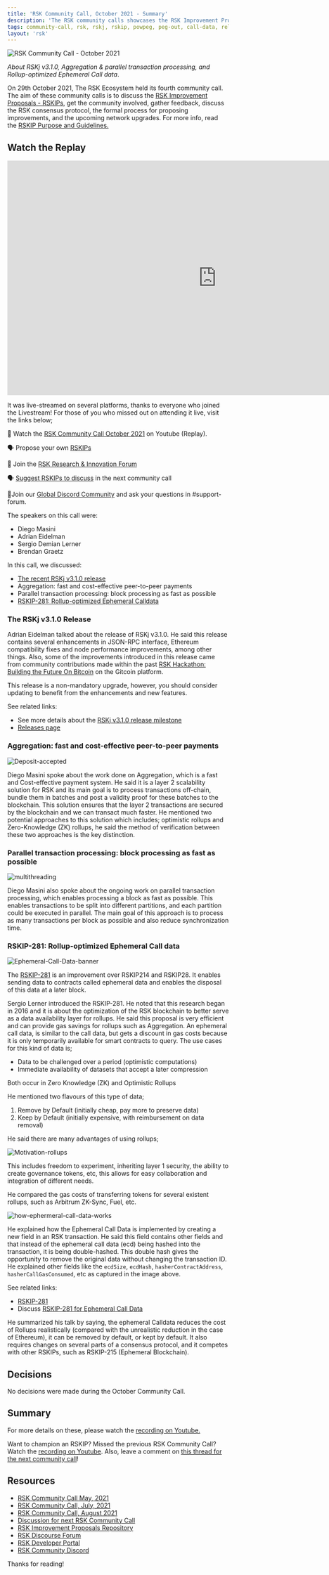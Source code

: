 ```yaml
---
title: 'RSK Community Call, October 2021 - Summary'
description: 'The RSK community calls showcases the RSK Improvement Proposals - RSKIPs, gather feedback from the community, layout processes for proposing improvements, and upcoming network upgrades'
tags: community-call, rsk, rskj, rskip, powpeg, peg-out, call-data, releases
layout: 'rsk'
---
```


![RSK Community Call - October 2021](/assets/img/community-calls/2021-10/community_call_banner.jpg)

_About RSKj v3.1.0, Aggregation & parallel transaction processing, and Rollup-optimized Ephemeral Call data_.

On 29th October 2021, The RSK Ecosystem held its fourth community call. The aim of these community calls is to discuss the [RSK Improvement Proposals - RSKIPs](https://github.com/rsksmart/RSKIPs), get the community involved, gather feedback, discuss the RSK consensus protocol, the formal process for proposing improvements, and the upcoming network upgrades. For more info, read the [RSKIP Purpose and Guidelines.](https://github.com/rsksmart/RSKIPs/blob/master/IPs/RSKIP0.md) 

## Watch the Replay

<div class="video-container">
  <iframe width="949" height="534" src="https://www.youtube.com/embed/mdCinpZ7Qcg" frameborder="0" allow="accelerometer; autoplay; encrypted-media; gyroscope; picture-in-picture" allowfullscreen></iframe>
</div>
  
It was live-streamed on several platforms, thanks to everyone who joined the Livestream! For those of you who missed out on attending it live, visit the links below;

🎥 Watch the [RSK Community Call October 2021](https://youtu.be/mdCinpZ7Qcg) on Youtube (Replay).

🗣️ Propose your own [RSKIPs](https://github.com/rsksmart/RSKIPs)

🔗 Join the [RSK Research & Innovation Forum](https://research.rsk.dev)

🗣️ [Suggest RSKIPs to discuss](https://research.rsk.dev/t/community-call-july-august-2021/204/2) in the next community call

🔗Join our [Global Discord Community](https://rootstock.io/discord) and ask your questions in #support-forum.

The speakers on this call were:

- Diego Masini
- Adrian Eidelman
- Sergio Demian Lerner
- Brendan Graetz

In this call, we discussed:
-  [The recent RSKj v3.1.0 release](https://github.com/rsksmart/rskj/releases/tag/IRIS-3.1.0)
- Aggregation: fast and cost-effective peer-to-peer payments
- Parallel transaction processing: block processing as fast as possible 
- [RSKIP-281: Rollup-optimized Ephemeral Calldata](https://github.com/rsksmart/RSKIPs/blob/master/IPs/RSKIP281.md)

    
### The RSKj v3.1.0 Release

Adrian Eidelman talked about the release of RSKj v3.1.0. He said this release contains several enhancements in JSON-RPC interface, Ethereum compatibility fixes and node performance improvements, among other things. Also, some of the improvements introduced in this release came from community contributions made within the past [RSK Hackathon: Building the Future On Bitcoin](https://gitcoin.co/hackathon/rsk-hack/) on the Gitcoin platform.

This release is a non-mandatory upgrade, however, you should consider updating to benefit from the enhancements and new features.

See related links:
- See more details about the [RSKj v3.1.0 release milestone](https://github.com/rsksmart/rskj/milestone/25) 
- [Releases page](https://github.com/rsksmart/rskj/releases/tag/IRIS-3.0.1)


### Aggregation: fast and cost-effective peer-to-peer payments

![Deposit-accepted](/assets/img/community-calls/2021-10/deposit-accepted.jpg)

Diego Masini spoke about the work done on Aggregation, which is a fast and Cost-effective payment system. He said it is a layer 2 scalability solution for RSK and its main goal is to process transactions off-chain, bundle them in batches and post a validity proof for these batches to the blockchain. This solution ensures that the layer 2 transactions are secured by the blockchain and we can transact much faster. He mentioned two potential approaches to this solution which includes; optimistic rollups and Zero-Knowledge (ZK) rollups, he said the method of verification between these two approaches is the key distinction.

### Parallel transaction processing: block processing as fast as possible

![multithreading](/assets/img/community-calls/2021-10/multithreading.jpg)

Diego Masini also spoke about the ongoing work on parallel transaction processing, which enables processing a block as fast as possible. This enables transactions to be split into different partitions, and each partition could be executed in parallel. The main goal of this approach is to process as many transactions per block as possible and also reduce synchronization time.

### RSKIP-281: Rollup-optimized Ephemeral Call data

![Ephemeral-Call-Data-banner](/assets/img/community-calls/2021-10/ephemeral-call-data-banner.jpg)

The [RSKIP-281](https://github.com/rsksmart/RSKIPs/blob/master/IPs/RSKIP281.md) is an improvement over RSKIP214 and RSKIP28. It enables sending data to contracts called ephemeral data and enables the disposal of this data at a later block.

Sergio Lerner introduced the RSKIP-281. He noted that this research began in 2016 and it is about the optimization of the RSK blockchain to better serve as a data availability layer for rollups. He said this proposal is very efficient and can provide gas savings for rollups such as Aggregation. An ephemeral call data, is similar to the call data, but gets a discount in gas costs because it is only temporarily available for smart contracts to query. The use cases for this kind of data is;

- Data to be challenged over a period (optimistic computations)
- Immediate availability of datasets that accept a later compression

Both occur in Zero Knowledge (ZK) and Optimistic Rollups

He mentioned two flavours of this type of data; 

1. Remove by Default (initially cheap, pay more to preserve data)
2. Keep by Default (initially expensive, with reimbursement on data removal)

He said there are many advantages of using rollups; 

![Motivation-rollups](/assets/img/community-calls/2021-10/motivation-rollups.jpg)

This includes freedom to experiment, inheriting layer 1 security, the ability to create governance tokens, etc, this allows for easy collaboration and integration of different needs. 

He compared the gas costs of transferring tokens for several existent rollups, such as Arbitrum ZK-Sync, Fuel, etc.

![how-ephermeral-call-data-works](/assets/img/community-calls/2021-10/ephemeral-call-data.jpg)

He explained how the Ephemeral Call Data is implemented by creating a new field in an RSK transaction. He said this field contains other fields and that instead of the ephemeral call data (ecd) being hashed into the transaction, it is being double-hashed. This double hash gives the opportunity to remove the original data without changing the transaction ID. He explained other fields like the `ecdSize`, `ecdHash`, `hasherContractAddress`, `hasherCallGasConsumed`, etc as captured in the image above.

See related links:
- [RSKIP-281](https://github.com/rsksmart/RSKIPs/blob/master/IPs/RSKIP281.md)
- Discuss [RSKIP-281 for Ephemeral Call Data](https://research.rsk.dev/t/ephemeral-calldata-rskip281/241)

He summarized his talk by saying, the ephemeral Calldata reduces the cost of Rollups realistically (compared with the unrealistic reduction in the case of Ethereum), it can be removed by default, or kept by default. It also requires changes on several parts of a consensus protocol, and it competes with other RSKIPs, such as RSKIP-215 (Ephemeral Blockchain).

## Decisions

No decisions were made during the October Community Call.

## Summary

For more details on these, please watch the [recording on Youtube.](https://youtu.be/mdCinpZ7Qcg)

Want to champion an RSKIP? Missed the previous RSK Community Call? Watch the [recording on Youtube](https://youtu.be/lZ0Y4VHvR4Q). Also, leave a comment on [this thread for the next community call](https://research.rsk.dev/t/community-call-november-december-2021/245)!

## Resources

-   [RSK Community Call May, 2021](https://youtu.be/Cl1NWsJrFmI)
-   [RSK Community Call, July, 2021](https://youtu.be/H15kZD15oSg)
-   [RSK Community Call, August 2021](https://youtu.be/lZ0Y4VHvR4Q)
-   [Discussion for next RSK Community Call](https://research.rsk.dev/t/community-call-november-december-2021/245)
-   [RSK Improvement Proposals Repository](https://github.com/rsksmart/RSKIPs) 
-   [RSK Discourse Forum](https://research.rsk.dev/)
-   [RSK Developer Portal](https://developers.rsk.co)  
-   [RSK Community Discord](https://rootstock.io/discord)
  
Thanks for reading!